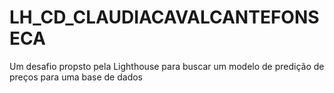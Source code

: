 # LH_CD_CLAUDIACAVALCANTEFONSECA
Um desafio propsto pela Lighthouse para buscar um modelo de predição de preços para uma base de dados
